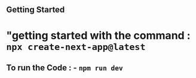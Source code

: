 ## Getting Started
 
 # "getting started with the command : `npx create-next-app@latest`

## To run the Code : - `npm run dev`
